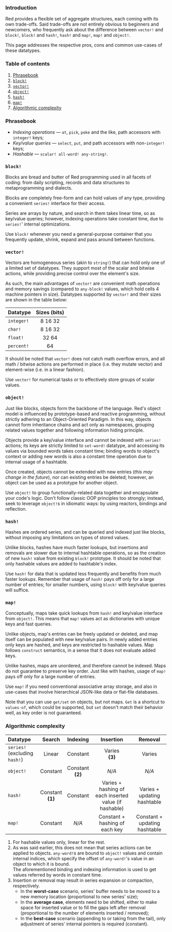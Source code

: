 ### Introduction

Red provides a flexible set of aggregate structures, each coming with its own trade-offs. Said trade-offs are not entirely obvious to beginners and newcomers, who frequently ask about the difference between `vector!` and `block!`, `block!` and `hash!`, `hash!` and `map!`, `map!` and `object!`.

This page addresses the respective pros, cons and common use-cases of these datatypes.

### Table of contents

1. [Phrasebook](#phrasebook)
1. [`block!`](#block)
1. [`vector!`](#vector)
1. [`object!`](#object)
1. [`hash!`](#hash)
1. [`map!`](#map)
1. [Algorithmic complexity](#algorithmic-complexity)

### Phrasebook

- *Indexing operations* — `at`, `pick`, `poke` and the like, path accessors with `integer!` keys;
- *Key/value queries* — `select`, `put`, and path accessors with non-`integer!` keys;
- *Hashable* — `scalar! all-word! any-string!`.

### `block!`

Blocks are bread and butter of Red programming used in all facets of coding: from daily scripting, records and data structures to metaprogramming and dialects.

Blocks are completely free-form and can hold values of any type, providing a convenient `series!` interface for their access.

Series are arrays by nature, and search in them takes linear time, so as key/value queries; however, indexing operations take constant time, due to `series!`' internal optimizations.

Use `block!` whenever you need a general-purpose container that you frequently update, shrink, expand and pass around between functions.

### `vector!`

Vectors are homogeneous series (akin to `string!`) that can hold only one of a limited set of datatypes. They support most of the scalar and bitwise actions, while providing precise control over the element's size.

As such, the main advantages of `vector!` are convenient math operations and memory savings (compared to `any-block!` values, which hold cells 4 machine pointers in size). Datatypes supported by `vector!` and their sizes are shown in the table below:

| Datatype   | Sizes (bits) |
|:-----------|:------------:|
| `integer!` | 8 16 32      |
| `char!`    | 8 16 32      |
| `float!`   | 32 64        |
| `percent!` | 64           |

It should be noted that `vector!` does not catch math overflow errors, and all math / bitwise actions are performed in place (i.e. they mutate vector) and element-wise (i.e. in a linear fashion).

Use `vector!` for numerical tasks or to effectively store groups of scalar values.

### `object!`

Just like blocks, objects form the backbone of the language. Red's object model is influenced by prototype-based and reactive programming, without strictly adhering to an Object-Oriented Paradigm. In this way, objects cannot form inheritance chains and act only as namespaces, grouping related values together and following information hiding principle.

Objects provide a key/value interface and cannot be indexed with `series!` actions; its keys are strictly limited to `set-word!` datatype, and accessing its values via bounded words takes constant time; binding words to object's context or adding new words is also a constant time operation due to internal usage of a hashtable.

Once created, objects cannot be extended with new entries (*this may change in the future*), nor can existing entries be deleted; however, an object can be used as a prototype for another object.

Use `object!` to group functionally-related data together and encapsulate your code's logic. Don't follow classic OOP principles too strongly; instead, seek to leverage `object!`s in idiomatic ways: by using reactors, bindings and reflection.

### `hash!`

Hashes are ordered series, and can be queried and indexed just like blocks, without imposing any limitations on types of stored values.

Unlike blocks, hashes have much faster lookups, but insertions and removals are slower due to internal hashtable operations, so as the creation of new `hash!` value from existing `block!` prototype. It should be noted that only hashable values are added to hashtable's index.

Use `hash!` for data that is updated less frequently and benefits from much faster lookups. Remember that usage of `hash!` pays off only for a large number of entries; for smaller numbers, using `block!` with key/value queries will suffice.

### `map!`

Conceptually, maps take quick lookups from `hash!` and key/value interface from `object!`. This means that `map!` values act as dictionaries with unique keys and fast queries.

Unlike objects, map's entries can be freely updated or deleted, and map itself can be populated with new key/value pairs. In newly added entries only keys are hashed, and keys are restricted to hashable values. Map follows `construct` semantics, in a sense that it does not evaluate added keys.

Unlike hashes, maps are unordered, and therefore cannot be indexed. Maps do not guarantee to preserve key order. Just like with hashes, usage of `map!` pays off only for a large number of entries.

Use `map!` if you need conventional associative array storage, and also in use-cases that involve hierarchical JSON-like data or flat-file databases.

Note that you can use `get/set` on objects, but not maps. `Get` is a shortcut to `values-of`, which could be supported, but `set` doesn't match their behavior well, as key order is not guaranteed.

### Algorithmic complexity

| Datatype | Search | Indexing | Insertion | Removal |
|:-|:-:|:-:|:-:|:-:|
| `series!` <br> (excluding `hash!`) | Linear | Constant | Varies <br> **(3)** | Varies  |
| `object!` | Constant <br> | Constant <br> **(2)** | _N/A_ | _N/A_ |
| `hash!` | Constant <br> **(1)** | Constant | Varies + hashing of each inserted value (if hashable) | Varies + updating hashtable |
| `map!` | Constant | _N/A_ | Constant + hashing of each key | Constant + updating hashtable |

1. For hashable values only, linear for the rest.
1. As was said earlier, this does not mean that series actions can be applied to objects. `any-word!`s are bound to `object!` values and contain internal indices, which specify the offset of `any-word!`'s value in an object to which it is bound. <br> The aforementioned binding and indexing information is used to get values referred by words in constant time.
1. Insertion or removal may result in series expansion or compaction, respectively.
    - In the **worst-case** scenario, series' buffer needs to be moved to a new memory location (proportional to new series' size);
    - In the **average case**, elements need to be shifted, either to make space for inserted value or to fill the gaps left after removal (proportional to the number of elements inserted / removed);
    - In the **best-case** scenario (appending to or taking from the tail), only adjustment of series' internal pointers is required (constant).